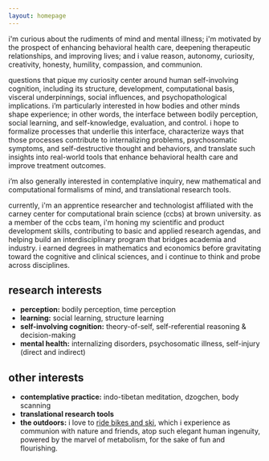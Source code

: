 ```yaml
---
layout: homepage
---
```


i'm curious about the rudiments of mind and mental illness; i'm motivated by the prospect of enhancing behavioral health care, deepening therapeutic relationships, and improving lives; and i value reason, autonomy, curiosity, creativity, honesty, humility, compassion, and communion.

questions that pique my curiosity center around human self-involving cognition, including its structure, development, computational basis, visceral underpinnings, social influences, and psychopathological implications. i’m particularly interested in how bodies and other minds shape experience; in other words, the interface between bodily perception, social learning, and self-knowledge, evaluation, and control. i hope to formalize processes that underlie this interface, characterize ways that those processes contribute to internalizing problems, psychosomatic symptoms, and self-destructive thought and behaviors, and translate such insights into real-world tools that enhance behavioral health care and improve treatment outcomes.

i’m also generally interested in contemplative inquiry, new mathematical and computational formalisms of mind, and translational research tools.

currently, i'm an apprentice researcher and technologist affiliated with the carney center for computational brain science (ccbs) at brown university. as a member of the ccbs team, i'm honing my scientific and product development skills, contributing to basic and applied research agendas, and helping build an interdisciplinary program that bridges academia and industry. i earned degrees in mathematics and economics before gravitating toward the cognitive and clinical sciences, and i continue to think and probe across disciplines.

## research interests

- **perception:** bodily perception, time perception
- **learning:** social learning, structure learning
- **self-involving cognition:** theory-of-self, self-referential reasoning & decision-making
- **mental health:** internalizing disorders, psychosomatic illness, self-injury (direct and indirect)

## other interests

- **contemplative practice:** indo-tibetan meditation, dzogchen, body scanning
- **translational research tools**
- **the outdoors:** i love to <a href="https://www.instagram.com/benwandrew/" target="_blank">ride bikes and ski</a>, which i experience as communion with nature and friends, atop such elegant human ingenuity, powered by the marvel of metabolism, for the sake of fun and flourishing.
